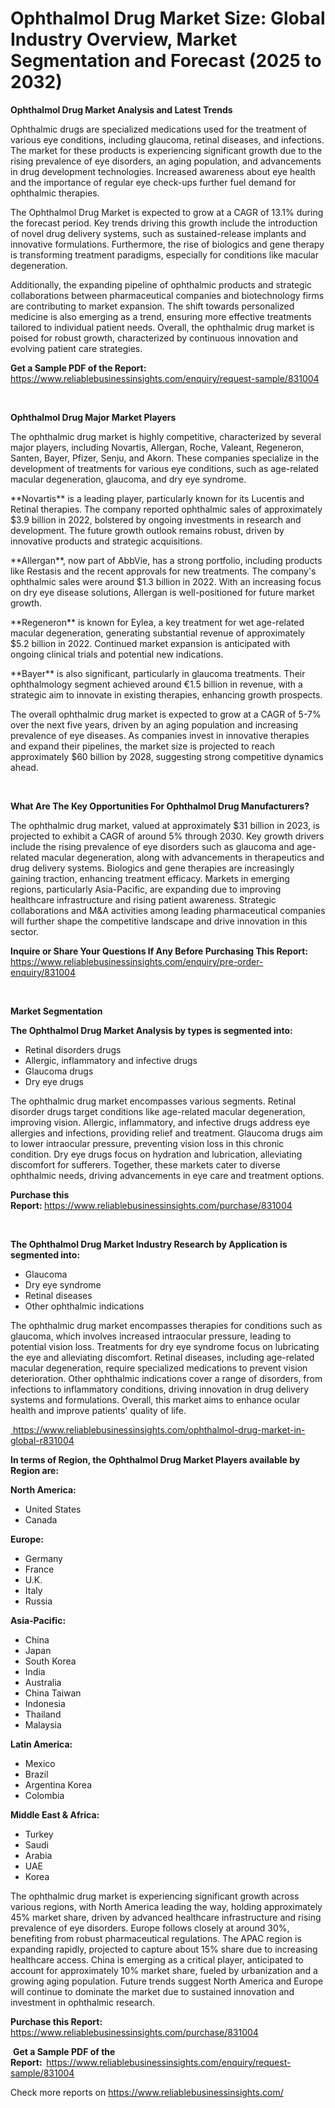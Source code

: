 <p><h1>Ophthalmol Drug Market Size: Global Industry Overview, Market Segmentation and Forecast (2025 to 2032)</h1></p><p><strong>Ophthalmol Drug Market Analysis and Latest Trends</strong></p>
<p><p>Ophthalmic drugs are specialized medications used for the treatment of various eye conditions, including glaucoma, retinal diseases, and infections. The market for these products is experiencing significant growth due to the rising prevalence of eye disorders, an aging population, and advancements in drug development technologies. Increased awareness about eye health and the importance of regular eye check-ups further fuel demand for ophthalmic therapies.</p><p>The Ophthalmol Drug Market is expected to grow at a CAGR of 13.1% during the forecast period. Key trends driving this growth include the introduction of novel drug delivery systems, such as sustained-release implants and innovative formulations. Furthermore, the rise of biologics and gene therapy is transforming treatment paradigms, especially for conditions like macular degeneration. </p><p>Additionally, the expanding pipeline of ophthalmic products and strategic collaborations between pharmaceutical companies and biotechnology firms are contributing to market expansion. The shift towards personalized medicine is also emerging as a trend, ensuring more effective treatments tailored to individual patient needs. Overall, the ophthalmic drug market is poised for robust growth, characterized by continuous innovation and evolving patient care strategies.</p></p>
<p><strong>Get a Sample PDF of the Report:&nbsp;</strong> <a href="https://www.reliablebusinessinsights.com/enquiry/request-sample/831004?utm_campaign=2811&utm_medium=2&utm_source=Github&utm_content=ia&utm_term=25032025&utm_id=ophthalmol-drug">https://www.reliablebusinessinsights.com/enquiry/request-sample/831004</a></p>
<p>&nbsp;</p>
<p><strong>Ophthalmol Drug Major Market Players</strong></p>
<p><p>The ophthalmic drug market is highly competitive, characterized by several major players, including Novartis, Allergan, Roche, Valeant, Regeneron, Santen, Bayer, Pfizer, Senju, and Akorn. These companies specialize in the development of treatments for various eye conditions, such as age-related macular degeneration, glaucoma, and dry eye syndrome.</p><p>**Novartis** is a leading player, particularly known for its Lucentis and Retinal therapies. The company reported ophthalmic sales of approximately $3.9 billion in 2022, bolstered by ongoing investments in research and development. The future growth outlook remains robust, driven by innovative products and strategic acquisitions.</p><p>**Allergan**, now part of AbbVie, has a strong portfolio, including products like Restasis and the recent approvals for new treatments. The company's ophthalmic sales were around $1.3 billion in 2022. With an increasing focus on dry eye disease solutions, Allergan is well-positioned for future market growth.</p><p>**Regeneron** is known for Eylea, a key treatment for wet age-related macular degeneration, generating substantial revenue of approximately $5.2 billion in 2022. Continued market expansion is anticipated with ongoing clinical trials and potential new indications.</p><p>**Bayer** is also significant, particularly in glaucoma treatments. Their ophthalmology segment achieved around €1.5 billion in revenue, with a strategic aim to innovate in existing therapies, enhancing growth prospects.</p><p>The overall ophthalmic drug market is expected to grow at a CAGR of 5-7% over the next five years, driven by an aging population and increasing prevalence of eye diseases. As companies invest in innovative therapies and expand their pipelines, the market size is projected to reach approximately $60 billion by 2028, suggesting strong competitive dynamics ahead.</p></p>
<p>&nbsp;</p>
<p><strong>What Are The Key Opportunities For Ophthalmol Drug Manufacturers?</strong></p>
<p><p>The ophthalmic drug market, valued at approximately $31 billion in 2023, is projected to exhibit a CAGR of around 5% through 2030. Key growth drivers include the rising prevalence of eye disorders such as glaucoma and age-related macular degeneration, along with advancements in therapeutics and drug delivery systems. Biologics and gene therapies are increasingly gaining traction, enhancing treatment efficacy. Markets in emerging regions, particularly Asia-Pacific, are expanding due to improving healthcare infrastructure and rising patient awareness. Strategic collaborations and M&A activities among leading pharmaceutical companies will further shape the competitive landscape and drive innovation in this sector.</p></p>
<p><strong>Inquire or Share Your Questions If Any Before Purchasing This Report:</strong> <a href="https://www.reliablebusinessinsights.com/enquiry/pre-order-enquiry/831004?utm_campaign=2811&utm_medium=2&utm_source=Github&utm_content=ia&utm_term=25032025&utm_id=ophthalmol-drug">https://www.reliablebusinessinsights.com/enquiry/pre-order-enquiry/831004</a></p>
<p>&nbsp;</p>
<p><strong>Market Segmentation</strong></p>
<p><strong>The Ophthalmol Drug Market Analysis by types is segmented into:</strong></p>
<p><ul><li>Retinal disorders drugs</li><li>Allergic, inflammatory and infective drugs</li><li>Glaucoma drugs</li><li>Dry eye drugs</li></ul></p>
<p><p>The ophthalmic drug market encompasses various segments. Retinal disorder drugs target conditions like age-related macular degeneration, improving vision. Allergic, inflammatory, and infective drugs address eye allergies and infections, providing relief and treatment. Glaucoma drugs aim to lower intraocular pressure, preventing vision loss in this chronic condition. Dry eye drugs focus on hydration and lubrication, alleviating discomfort for sufferers. Together, these markets cater to diverse ophthalmic needs, driving advancements in eye care and treatment options.</p></p>
<p><strong>Purchase this Report:&nbsp;</strong><a href="https://www.reliablebusinessinsights.com/purchase/831004?utm_campaign=2811&utm_medium=2&utm_source=Github&utm_content=ia&utm_term=25032025&utm_id=ophthalmol-drug">https://www.reliablebusinessinsights.com/purchase/831004</a></p>
<p>&nbsp;</p>
<p><strong>The Ophthalmol Drug Market Industry Research by Application is segmented into:</strong></p>
<p><ul><li>Glaucoma</li><li>Dry eye syndrome</li><li>Retinal diseases</li><li>Other ophthalmic indications</li></ul></p>
<p><p>The ophthalmic drug market encompasses therapies for conditions such as glaucoma, which involves increased intraocular pressure, leading to potential vision loss. Treatments for dry eye syndrome focus on lubricating the eye and alleviating discomfort. Retinal diseases, including age-related macular degeneration, require specialized medications to prevent vision deterioration. Other ophthalmic indications cover a range of disorders, from infections to inflammatory conditions, driving innovation in drug delivery systems and formulations. Overall, this market aims to enhance ocular health and improve patients' quality of life.</p></p>
<p><a href="https://www.reliablebusinessinsights.com/ophthalmol-drug-market-in-global-r831004?utm_campaign=2811&utm_medium=2&utm_source=Github&utm_content=ia&utm_term=25032025&utm_id=ophthalmol-drug">&nbsp;https://www.reliablebusinessinsights.com/ophthalmol-drug-market-in-global-r831004</a></p>
<p><strong>In terms of Region, the Ophthalmol Drug Market Players available by Region are:</strong></p>
<p>
    <p> <strong> North America: </strong>
        <ul>
            <li>United States</li>
            <li>Canada</li>
        </ul>
        </p> 
    <p> <strong> Europe: </strong>
        <ul>
            <li>Germany</li>
            <li>France</li>
            <li>U.K.</li>
            <li>Italy</li>
            <li>Russia</li>
        </ul>
        </p> 
    <p> <strong> Asia-Pacific: </strong>
        <ul>
            <li>China</li>
            <li>Japan</li>
            <li>South Korea</li>
            <li>India</li>
            <li>Australia</li>
            <li>China Taiwan</li>
            <li>Indonesia</li>
            <li>Thailand</li>
            <li>Malaysia</li>
        </ul>
        </p> 
    <p> <strong> Latin America: </strong>
        <ul>
            <li>Mexico</li>
            <li>Brazil</li>
            <li>Argentina Korea</li>
            <li>Colombia</li>
        </ul>
        </p> 
    <p> <strong> Middle East & Africa: </strong>
        <ul>
            <li>Turkey</li>
            <li>Saudi</li>
            <li>Arabia</li>
            <li>UAE</li>
            <li>Korea</li>
        </ul>
    </p>
    </p>
<p><p>The ophthalmic drug market is experiencing significant growth across various regions, with North America leading the way, holding approximately 45% market share, driven by advanced healthcare infrastructure and rising prevalence of eye disorders. Europe follows closely at around 30%, benefiting from robust pharmaceutical regulations. The APAC region is expanding rapidly, projected to capture about 15% share due to increasing healthcare access. China is emerging as a critical player, anticipated to account for approximately 10% market share, fueled by urbanization and a growing aging population. Future trends suggest North America and Europe will continue to dominate the market due to sustained innovation and investment in ophthalmic research.</p></p>
<p><strong>Purchase this Report: </strong><a href="https://www.reliablebusinessinsights.com/purchase/831004?utm_campaign=2811&utm_medium=2&utm_source=Github&utm_content=ia&utm_term=25032025&utm_id=ophthalmol-drug">https://www.reliablebusinessinsights.com/purchase/831004</a></p>
<p>&nbsp;<strong>Get a Sample PDF of the Report:&nbsp;&nbsp;</strong><a href="https://www.reliablebusinessinsights.com/enquiry/request-sample/831004?utm_campaign=2811&utm_medium=2&utm_source=Github&utm_content=ia&utm_term=25032025&utm_id=ophthalmol-drug">https://www.reliablebusinessinsights.com/enquiry/request-sample/831004</a></p>
<p><strong></strong></p>
<p>Check more reports on <a href="https://www.reliablebusinessinsights.com/?utm_campaign=2811&utm_medium=2&utm_source=Github&utm_content=ia&utm_term=25032025&utm_id=ophthalmol-drug">https://www.reliablebusinessinsights.com/</a></p>